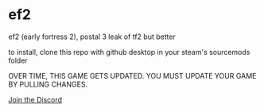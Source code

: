 # ef2
ef2 (early fortress 2), postal 3 leak of tf2 but better

to install, clone this repo with github desktop in your steam's sourcemods folder

OVER TIME, THIS GAME GETS UPDATED. YOU MUST UPDATE YOUR GAME BY PULLING CHANGES.

[Join the Discord](https://discord.gg/SE8rhCmENV)
